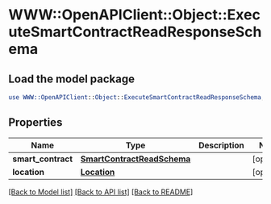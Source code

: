 # WWW::OpenAPIClient::Object::ExecuteSmartContractReadResponseSchema

## Load the model package
```perl
use WWW::OpenAPIClient::Object::ExecuteSmartContractReadResponseSchema;
```

## Properties
Name | Type | Description | Notes
------------ | ------------- | ------------- | -------------
**smart_contract** | [**SmartContractReadSchema**](SmartContractReadSchema.md) |  | [optional] 
**location** | [**Location**](Location.md) |  | [optional] 

[[Back to Model list]](../README.md#documentation-for-models) [[Back to API list]](../README.md#documentation-for-api-endpoints) [[Back to README]](../README.md)


